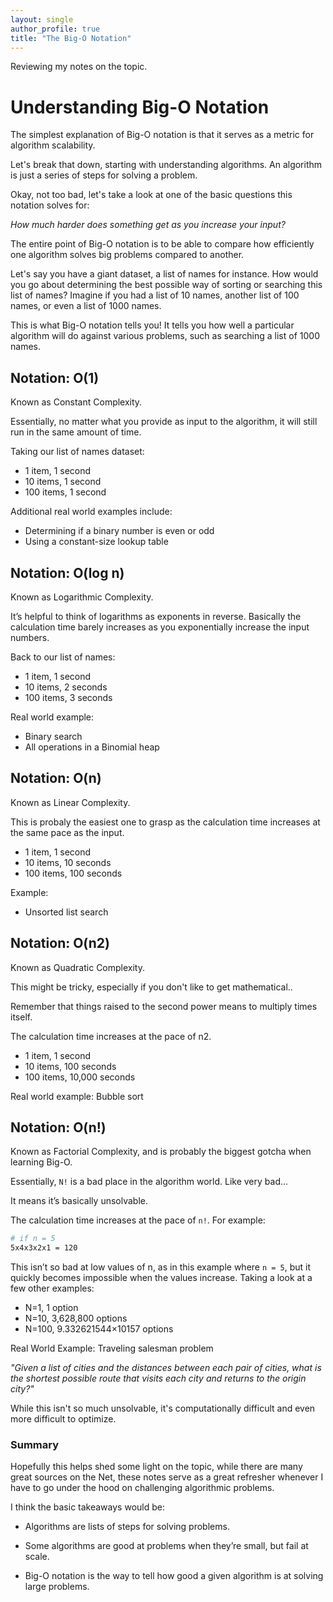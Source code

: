 ```yaml
---
layout: single
author_profile: true
title: "The Big-O Notation"
---
```


Reviewing my notes on the topic.

# Understanding Big-O Notation

The simplest explanation of Big-O notation is that it serves as a metric for algorithm scalability.

Let's break that down, starting with understanding algorithms. An algorithm is just a series of steps for solving a problem.

Okay, not too bad, let's take a look at one of the basic questions this notation solves for:

_How much harder does something get as you increase your input?_

The entire point of Big-O notation is to be able to compare how efficiently one algorithm solves big problems compared to another.

Let's say you have a giant dataset, a list of names for instance. How would you go about determining the best possible way of sorting or searching this list of names? Imagine if you had a list of 10 names, another list of 100 names, or even a list of 1000 names.

This is what Big-O notation tells you! It tells you how well a particular algorithm will do against various problems, such as searching a list of 1000 names.

## Notation: O(1)

Known as Constant Complexity.

Essentially, no matter what you provide as input to the algorithm, it will still run in the same amount of time.

Taking our list of names dataset:

- 1 item, 1 second
- 10 items, 1 second
- 100 items, 1 second

Additional real world examples include:

- Determining if a binary number is even or odd
- Using a constant-size lookup table

## Notation: O(log n)

Known as Logarithmic Complexity.

It’s helpful to think of logarithms as exponents in reverse. Basically the calculation time barely increases as you exponentially increase the input numbers.

Back to our list of names:

- 1 item, 1 second
- 10 items, 2 seconds
- 100 items, 3 seconds

Real world example:

- Binary search
- All operations in a Binomial heap

## Notation: O(n)

Known as Linear Complexity.

This is probaly the easiest one to grasp as the calculation time increases at the same pace as the input.

- 1 item, 1 second
- 10 items, 10 seconds
- 100 items, 100 seconds

Example:

- Unsorted list search

## Notation: O(n2)

Known as Quadratic Complexity.

This might be tricky, especially if you don't like to get mathematical..

Remember that things raised to the second power means to multiply times itself.

The calculation time increases at the pace of n2.

- 1 item, 1 second
- 10 items, 100 seconds
- 100 items, 10,000 seconds

Real world example: Bubble sort

## Notation: O(n!)

Known as Factorial Complexity, and is probably the biggest gotcha when learning Big-O.

Essentially, `N!` is a bad place in the algorithm world. Like very bad...

It means it’s basically unsolvable.

The calculation time increases at the pace of `n!`. For example:

```sh
# if n = 5
5x4x3x2x1 = 120
```

This isn’t so bad at low values of n, as in this example where `n = 5`, but it quickly becomes impossible when the values increase. Taking a look at a few other examples:

- N=1, 1 option
- N=10, 3,628,800 options
- N=100, 9.332621544×10157 options

Real World Example: Traveling salesman problem

_"Given a list of cities and the distances between each pair of cities, what is the shortest possible route that visits each city and returns to the origin city?"_

While this isn't so much unsolvable, it's computationally difficult and even more difficult to optimize.

### Summary

Hopefully this helps shed some light on the topic, while there are many great sources on the Net, these notes serve as a great refresher whenever I have to go under the hood on challenging algorithmic problems.

I think the basic takeaways would be:

- Algorithms are lists of steps for solving problems.

- Some algorithms are good at problems when they’re small, but fail at scale.

- Big-O notation is the way to tell how good a given algorithm is at solving large problems.
